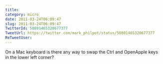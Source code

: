 ```yaml
---
title: 
category: micro
date: 2011-03-24T06:09:47
slug: 2011-03-24T06:09:47
TwitterId: 50801465320677377
TweetUrl: https://twitter.com/mark_philpot/status/50801465320677377
ReTweetUser: 
---
```


On a Mac keyboard is there any way to swap the Ctrl and OpenApple keys in the lower left corner?